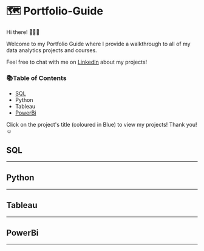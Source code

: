 # 🗺 Portfolio-Guide
Hi there! 🙋🏻‍♀️

Welcome to my Portfolio Guide where I provide a walkthrough to all of my data analytics projects and courses.

Feel free to chat with me on [LinkedIn](https://www.linkedin.com/in/alumassy/) about my projects!

### 📚Table of Contents
- [SQL](https://github.com/alumassy/Portfolio-Guide/edit/main/README.md#sql)
- Python
- Tableau
- [PowerBi](https://github.com/alumassy/Portfolio-Guide/edit/main/README.md#powerbi)

Click on the project's title (coloured in Blue) to view my projects! Thank you! ☺️

## SQL
---

## Python
---

## Tableau
---

## PowerBi
---
